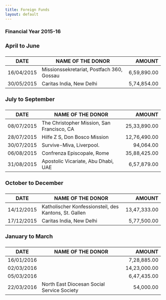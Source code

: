 ```yaml
---
title: Foreign Funds
layout: default
---
```

<style>table{width:100%}h4{font-size:18px}th{text-transform:uppercase}</style>

### Financial Year 2015-16

#### April to June

| Date       | Name of the Donor                                     | Amount
|:----------:|-------------------------------------------------------|-------------:|
| 16/04/2015 | Missionssekretariat, Postfach 360, Gossau             | 6,59,890.00
| 30/05/2015 | Caritas India, New Delhi                              | 5,74,854.00

#### July to September

| Date       | Name of the Donor                                     | Amount
|:----------:|-------------------------------------------------------|-------------:|
| 08/07/2015 | The Christopher Mission, San Francisco, CA            | 25,33,890.00
| 28/07/2015 | Hilfe Z S, Don Bosco Mission                          | 12,76,490.00
| 30/07/2015 | Survive-Miva, Liverpool.                              | 94,064.00
| 06/08/2015 | Confrenza Episcopale, Rome                            | 35,88,425.00
| 31/08/2015 | Apostolic Vicariate, Abu Dhabi, UAE                   | 6,57,879.00

#### October to December

| Date       | Name of the Donor                                     | Amount
|:----------:|-------------------------------------------------------|-------------:|
| 14/12/2015 | Katholischer Konfessionsteil, des Kantons, St. Gallen | 13,47,333.00
| 17/12/2015 | Caritas India, New Delhi                              | 5,77,500.00

#### January to March

| Date       | Name of the Donor                                     | Amount
|:----------:|-------------------------------------------------------|-------------:|
| 16/01/2016 |                                                       |  7,28,885.00
| 02/03/2016 |                                                       | 14,23,000.00
| 05/03/2016 |                                                       |  6,47,435.00
| 22/03/2016 | North East Diocesan Social Service Society            |    54,000.00
